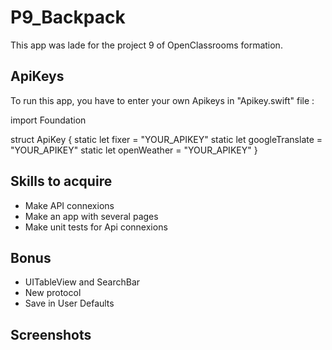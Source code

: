 # P9_Backpack

This app was lade for the project 9 of OpenClassrooms formation. 

## ApiKeys

To run this app, you have to enter your own Apikeys in "Apikey.swift" file :

import Foundation

struct ApiKey { 
    static let fixer = "YOUR_APIKEY"
    static let googleTranslate = "YOUR_APIKEY"
    static let openWeather = "YOUR_APIKEY"
}

## Skills to acquire
- Make API connexions
- Make an app with several pages
- Make unit tests for Api connexions

## Bonus
- UITableView and SearchBar
- New protocol
- Save in User Defaults

## Screenshots
